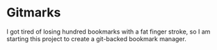 # Gitmarks

I got tired of losing hundred bookmarks with a fat finger stroke, so I am starting this project to create a git-backed bookmark manager.